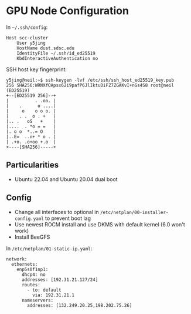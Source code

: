 # GPU Node Configuration

In `~/.ssh/config`:
```
Host scc-cluster
    User y5jing
    HostName dust.sdsc.edu
    IdentityFile ~/.ssh/id_ed25519
    KbdInteractiveAuthentication no
```

SSH host key fingerprint:
```
y5jing@neil:~$ ssh-keygen -lvf /etc/ssh/ssh_host_ed25519_key.pub
256 SHA256:WRNXfOApsx62i9pafP6JlIktuDiFZ7ZGAKvI+nGs4S8 root@neil (ED25519)
+--[ED25519 256]--+
|          . .oo. |
|    .      o ....|
|     o    o o o. |
|    . .  o . +   |
|.. .   oS   +    |
|....  . *o = =   |
|. o o  *..= O    |
|..E=  ..o+ * o . |
| .+o. .o+oo +.o  |
+----[SHA256]-----+
```

## Particularities

- Ubuntu 22.04 and Ubuntu 20.04 dual boot

## Config

- Change all interfaces to optional in `/etc/netplan/00-installer-config.yaml` to prevent boot lag
- Use newest ROCM install and use DKMS with default kernel (6.0 won't work)
- Install BeeGFS

In `/etc/netplan/01-static-ip.yaml`:
```
network:
  ethernets:
    enp5s0f1np1:
      dhcp4: no
      addresses: [192.31.21.127/24]
      routes:
        - to: default
          via: 192.31.21.1
      nameservers:
        addresses: [132.249.20.25,198.202.75.26]
```
